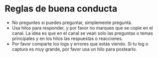 # Reglas de buena conducta

* No preguntes si puedes preguntar, simplemente preguntá.
* Usa hilos para responder, y por favor no marques que se copie en el canal. La idea es que en el canal se vean solo las preguntas o temas principales y en los hilos las respuestas o reacciones.
* Por favor comparte los logs y errores que estás viendo. Si tu log o captura es muy grande, por favor usa un hilo para postearlo.

